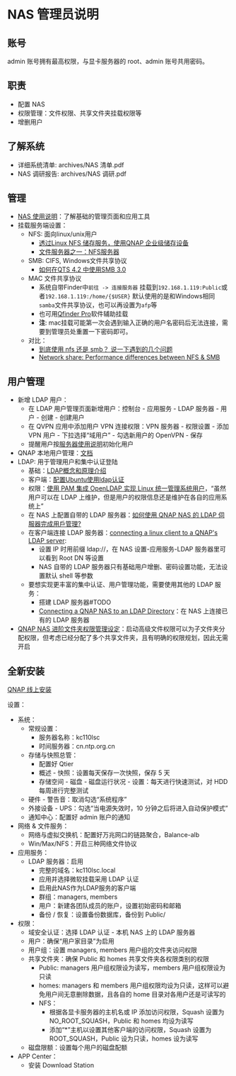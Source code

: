 # NAS 管理员说明


## 账号
admin 账号拥有最高权限，与显卡服务器的 root、admin 账号共用密码。


## 职责

* 配置 NAS
* 权限管理：文件权限、共享文件夹挂载权限等
* 增删用户


## 了解系统

* 详细系统清单: archives/NAS 清单.pdf
* NAS 调研报告: archives/NAS 调研.pdf


## 管理

* [NAS 使用说明](README.md)：了解基础的管理页面和应用工具
* 挂载服务端设置：
    * NFS: 面向linux/unix用户
        * [透过Linux NFS 储存服务，使用QNAP 企业级储存设备](https://www.qnap.com/zh-hk/how-to/tutorial/article/透過-linux-nfs-儲存服務使用-qnap-企業級儲存設備/)
        * [文件服务器之一：NFS服务器](http://cn.linux.vbird.org/linux_server/0330nfs.php)
    * SMB: CIFS, Windows文件共享协议
        * [如何在QTS 4.2 中使用SMB 3.0](https://www.qnap.com/zh-tw/how-to/tutorial/article/如何在-qts-4-2-中使用-smb-3-0/)
    * MAC 文件共享协议 
        * 系统自带Finder中`前往 -> 连接服务器` 挂载到`192.168.1.119:Public`或者`192.168.1.119:/home/{$USER}` 默认使用的是和Windows相同`samba`文件共享协议，也可以再设置为`afp`等
        * 也可用[Qfinder Pro](https://www.qnap.com/zh-cn/how-to/tutorial/article/%E5%B0%86%E5%85%B1%E4%BA%AB%E6%96%87%E4%BB%B6%E5%A4%B9%E6%8C%82%E8%BD%BD%E5%88%B0-mac-%E8%AE%A1%E7%AE%97%E6%9C%BA/)软件辅助挂载
        * **注**: mac挂载可能第一次会遇到输入正确的用户名密码后无法连接，需要到管理员处重置一下密码即可。
    * 对比：
        * [到底使用 nfs 还是 smb？ 说一下遇到的几个问题](https://www.v2ex.com/t/538664)
        * [Network share: Performance differences between NFS & SMB](https://ferhatakgun.com/network-share-performance-differences-between-nfs-smb/)


## 用户管理

* 新增 LDAP 用户：
    * 在 LDAP 用户管理页面新增用户：控制台 - 应用服务 - LDAP 服务器 - 用户 - 创建 - 创建用户
    * 在 QVPN 应用中添加用户 VPN 连接权限：VPN 服务器 - 权限设置 - 添加 VPN 用户 - 下拉选择“域用户” - 勾选新用户的 OpenVPN - 保存
    * 提醒用户按[服务器使用说明](documents/server/README.md)初始化用户
* QNAP 本地用户管理：[文档](https://docs.qnap.com/nas/4.2/Home/sc/index.html?users.htm)
* LDAP: 用于管理用户和集中认证登陆
    * 基础：[LDAP概念和原理介绍](https://www.cnblogs.com/wilburxu/p/9174353.html)
    * 客户端：[配置Ubuntu使用ldap认证](https://www.iteye.com/blog/wuyaweiwude-1889452)
    * 权限：[使用 PAM 集成 OpenLDAP 实现 Linux 统一管理系统用户](https://www.ibm.com/developerworks/cn/linux/1406_liulz_pamopenldap/index.html)，“虽然用户可以在 LDAP 上维护，但是用户的权限信息还是维护在各自的应用系统上”
    * 在 NAS 上配置自带的 LDAP 服务器：[如何使用 QNAP NAS 的 LDAP 伺服器完成用戶管理?](https://www.qnap.com/zh-hk/how-to/tutorial/article/如何使用-qnap-nas-的-ldap-伺服器完成用戶管理/)
    * 在客户端连接 LDAP 服务器：[connecting a linux client to a QNAP's LDAP server](https://laurentperrinet.github.io/sciblog/posts/2012-09-04-connecting-a-linux-client-to-a-QNAPs-LDAP-server.html):
        * 设置 IP 时用前缀 ldap://，在 NAS 设置-应用服务-LDAP 服务器里可以看到 Root DN 等设置
        * NAS 自带的 LDAP 服务器只有基础用户增删、密码设置功能，无法设置默认 shell 等参数
    * 要想实现更丰富的集中认证、用户管理功能，需要使用其他的 LDAP 服务：
        * 搭建 LDAP 服务器#TODO
        * [Connecting a QNAP NAS to an LDAP Directory](https://www.qnap.com/en/how-to/tutorial/article/connecting-a-qnap-nas-to-an-ldap-directory/)：在 NAS 上连接已有的 LDAP 服务器
* [QNAP NAS 进阶文件夹权限管理设定](https://www.qnap.com/zh-cn/how-to/tutorial/article/qnap-nas-%E8%BF%9B%E9%98%B6%E6%96%87%E4%BB%B6%E5%A4%B9%E6%9D%83%E9%99%90%E7%AE%A1%E7%90%86%E8%AE%BE%E5%AE%9A/)：启动高级文件权限可以为子文件夹分配权限，但考虑已经分配了多个共享文件夹，且有明确的权限规划，因此无需开启


## 全新安装

[QNAP 线上安装](https://start.qnap.com/cn/?QfinderPro=1)

设置：
* 系统：
    * 常规设置：
        * 服务器名称：kc110lsc
        * 时间服务器：cn.ntp.org.cn
    * 存储与快照总管：
        * 配置好 Qtier
        * 概述 - 快照：设置每天保存一次快照，保存 5 天
        * 存储空间 - 磁盘 - 磁盘运行状况 - 设置：每天进行快速测试，对 HDD 每周进行完整测试
    * 硬件 - 警告音：取消勾选“系统程序”
    * 外接设备 - UPS：勾选“当电源失效时，10 分钟之后将进入自动保护模式”
    * 通知中心：配置好 admin 账户的通知
* 网络 & 文件服务：
    * 网络与虚拟交换机：配置好万兆网口的链路聚合，Balance-alb
    * Win/Max/NFS：开启三种网络文件协议
* 应用服务：
    * LDAP 服务器：启用
        * 完整的域名：kc110lsc.local
        * 应用并选择微软挂载采用 LDAP 认证
        * 启用此NAS作为LDAP服务的客户端
        * 群组：managers, members
        * 用户：新建各团队成员的账户，设置初始密码和邮箱
        * 备份 / 恢复：设置备份数据库，备份到 Public/
* 权限：
    * 域安全认证：选择 LDAP 认证 - 本机 NAS 上的 LDAP 服务器
    * 用户：确保“用户家目录”为启用
    * 用户组：设置 managers, members 用户组的文件夹访问权限
    * 共享文件夹：确保 Public 和 homes 共享文件夹各权限类别的权限
        * Public: managers 用户组权限设为读写，members 用户组权限设为只读
        * homes: managers 和 members 用户组权限均设为只读，这样可以避免用户间无意删除数据，且各自的 home 目录对各用户还是可读写的
        * NFS：
            * 根据各显卡服务器的主机名或 IP 添加访问权限，Squash 设置为 NO_ROOT_SQUASH，Public 和 homes 均设为读写
            * 添加“*”主机以设置其他客户端的访问权限，Squash 设置为 ROOT_SQUASH，Public 设为只读，homes 设为读写
    * 磁盘限额：设置每个用户的磁盘配额
* APP Center：
    * 安装 Download Station



